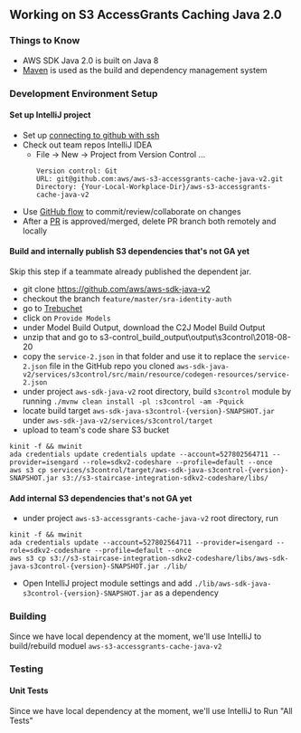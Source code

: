 ## Working on S3 AccessGrants Caching Java 2.0

### Things to Know
* AWS SDK Java 2.0 is built on Java 8
* [Maven][maven] is used as the build and dependency management system

### Development Environment Setup
#### Set up IntelliJ project
* Set up [connecting to github with ssh](https://docs.github.com/en/authentication/connecting-to-github-with-ssh)
* Check out team repos IntelliJ IDEA
  - File → New → Project from Version Control ...
    ```
    Version control: Git
    URL: git@github.com:aws/aws-s3-accessgrants-cache-java-v2.git
    Directory: {Your-Local-Workplace-Dir}/aws-s3-accessgrants-cache-java-v2
    ```
* Use [GitHub flow](https://docs.github.com/en/get-started/quickstart/github-flow) to commit/review/collaborate on changes
* After a [PR](https://github.com/aws/aws-s3-accessgrants-cache-java-v2/pull/1) is approved/merged, delete PR branch both remotely and locally

#### Build and internally publish S3 dependencies that's not GA yet
Skip this step if a teammate already published the dependent jar.
* git clone https://github.com/aws/aws-sdk-java-v2
* checkout the branch `feature/master/sra-identity-auth`
* go to [Trebuchet](https://trebuchet.corp.amazon.com/manage_feature.html?featureArn=arn:aws:trebuchet:::feature:v2:f3b3721f-33b8-487a-9989-eb3cd947a72a)
* click on `Provide Models`
* under Model Build Output, download the C2J Model Build Output
* unzip that and go to s3-control_build_output\output\s3control\2018-08-20
* copy the `service-2.json` in that folder and use it to replace the `service-2.json` file in the GitHub repo you cloned `aws-sdk-java-v2/services/s3control/src/main/resource/codegen-resources/service-2.json`
* under project `aws-sdk-java-v2` root directory, build `s3control` module by running `./mvnw clean install -pl :s3control -am -Pquick`
* locate build target `aws-sdk-java-s3control-{version}-SNAPSHOT.jar` under `aws-sdk-java-v2/services/s3control/target`
* upload to team's code share S3 bucket
```shell
kinit -f && mwinit
ada credentials update credentials update --account=527802564711 --provider=isengard --role=sdkv2-codeshare --profile=default --once
aws s3 cp services/s3control/target/aws-sdk-java-s3control-{version}-SNAPSHOT.jar s3://s3-staircase-integration-sdkv2-codeshare/libs/
```
#### Add internal S3 dependencies that's not GA yet
* under project `aws-s3-accessgrants-cache-java-v2` root directory, run
```shell
kinit -f && mwinit
ada credentials update --account=527802564711 --provider=isengard --role=sdkv2-codeshare --profile=default --once
aws s3 cp s3://s3-staircase-integration-sdkv2-codeshare/libs/aws-sdk-java-s3control-{version}-SNAPSHOT.jar ./lib/
```
* Open IntelliJ project module settings and add `./lib/aws-sdk-java-s3control-{version}-SNAPSHOT.jar` as a dependency

### Building
Since we have local dependency at the moment, we'll use IntelliJ to build/rebuild moduel `aws-s3-accessgrants-cache-java-v2`

### Testing
#### Unit Tests
Since we have local dependency at the moment, we'll use IntelliJ to Run "All Tests"

[maven]: https://maven.apache.org/
